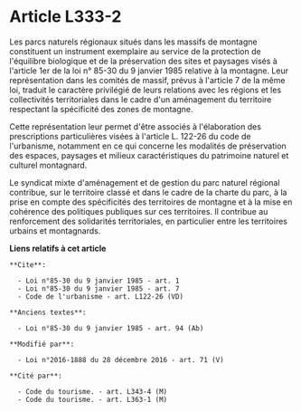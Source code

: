 # Article L333-2

Les parcs naturels régionaux situés dans les massifs de montagne constituent un instrument exemplaire au service de la
protection de l'équilibre biologique et de la préservation des sites et paysages visés à l'article 1er de la loi n° 85-30 du
9 janvier 1985 relative à la montagne. Leur représentation dans les comités de massif, prévus à l'article 7 de la même loi,
traduit le caractère privilégié de leurs relations avec les régions et les collectivités territoriales dans le cadre d'un
aménagement du territoire respectant la spécificité des zones de montagne. 

Cette représentation leur permet d'être associés à l'élaboration des prescriptions particulières visées à l'article L. 122-26
du code de l'urbanisme, notamment en ce qui concerne les modalités de préservation des espaces, paysages et milieux
caractéristiques du patrimoine naturel et culturel montagnard. 

Le syndicat mixte d'aménagement et de gestion du parc naturel régional contribue, sur le territoire classé et dans le cadre
de la charte du parc, à la prise en compte des spécificités des territoires de montagne et à la mise en cohérence des
politiques publiques sur ces territoires. Il contribue au renforcement des solidarités territoriales, en particulier entre
les territoires urbains et montagnards.

**Liens relatifs à cet article**

	**Cite**:

	  - Loi n°85-30 du 9 janvier 1985 - art. 1
	  - Loi n°85-30 du 9 janvier 1985 - art. 7
	  - Code de l'urbanisme - art. L122-26 (VD)

	**Anciens textes**:

	  - Loi n°85-30 du 9 janvier 1985 - art. 94 (Ab)

	**Modifié par**:

	  - Loi n°2016-1888 du 28 décembre 2016 - art. 71 (V)

	**Cité par**:

	  - Code du tourisme. - art. L343-4 (M)
	  - Code du tourisme. - art. L363-1 (M)
